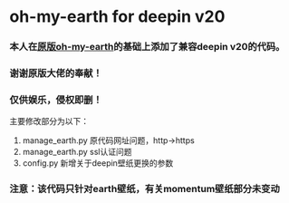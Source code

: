 # oh-my-earth for deepin v20

### 本人在[原版oh-my-earth](https://github.com/ujnzxw/oh-my-earth)的基础上添加了兼容deepin v20的代码。
### 谢谢原版大佬的奉献！
### 仅供娱乐，侵权即删！

主要修改部分为以下：
1. manage_earth.py 原代码网址问题，http->https
2. manage_earth.py ssl认证问题
3. config.py 新增关于deepin壁纸更换的参数
### 注意：该代码只针对earth壁纸，有关momentum壁纸部分未变动
